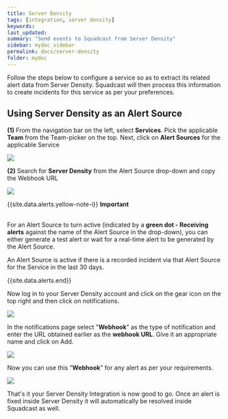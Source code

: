 ```yaml
---
title: Server Density
tags: [integration, server density]
keywords: 
last_updated: 
summary: "Send events to Squadcast from Server Density"
sidebar: mydoc_sidebar
permalink: docs/server-density
folder: mydoc
---
```


Follow the steps below to configure a service so as to extract its related alert data from Server Density. Squadcast will then process this information to create incidents for this service as per your preferences.

## Using Server Density as an Alert Source

**(1)** From the navigation bar on the left, select **Services**. Pick the applicable **Team** from the Team-picker on the top. Next, click on **Alert Sources** for the applicable Service

![](../.gitbook/assets/alert\_source\_1.png)

**(2)** Search for **Server Density** from the Alert Source drop-down and copy the Webhook URL

![](../.gitbook/assets/server\_density\_1.png)

{{site.data.alerts.yellow-note-i}}
<b>Important</b><br/><br/>
<p>For an Alert Source to turn active (indicated by a <b>green dot - Receiving alerts</b> against the name of the Alert Source in the drop-down), you can either generate a test alert or wait for a real-time alert to be generated by the Alert Source.</p>
<p>An Alert Source is active if there is a recorded incident via that Alert Source for the Service in the last 30 days.</p>
{{site.data.alerts.end}}

Now log in to your Server Density account and click on the gear icon on the top right and then click on notifications.

![](../.gitbook/assets/server\_density\_2.png)

In the notifications page select "**Webhook**" as the type of notification and enter the URL obtained earlier as the **webhook URL**. Give it an appropriate name and click on Add.

![](../.gitbook/assets/server\_density\_3.png)

Now you can use this "**Webhook**" for any alert as per your requirements.

![](../.gitbook/assets/server\_density\_4.png)

That's it your Server Density Integration is now good to go. Once an alert is fixed inside Server Density it will automatically be resolved inside Squadcast as well.